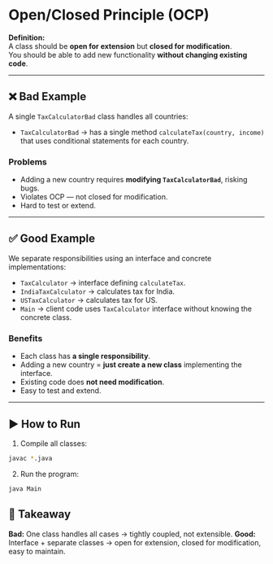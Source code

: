 # Open/Closed Principle (OCP)

**Definition:**  
A class should be **open for extension** but **closed for modification**.  
You should be able to add new functionality **without changing existing code**.

---

## ❌ Bad Example

A single `TaxCalculatorBad` class handles all countries:

* `TaxCalculatorBad` → has a single method `calculateTax(country, income)` that uses conditional statements for each country.

### Problems

* Adding a new country requires **modifying `TaxCalculatorBad`**, risking bugs.
* Violates OCP — not closed for modification.
* Hard to test or extend.

---

## ✅ Good Example

We separate responsibilities using an interface and concrete implementations:

* `TaxCalculator` → interface defining `calculateTax`.
* `IndiaTaxCalculator` → calculates tax for India.
* `USTaxCalculator` → calculates tax for US.
* `Main` → client code uses `TaxCalculator` interface without knowing the concrete class.

### Benefits

* Each class has **a single responsibility**.
* Adding a new country = **just create a new class** implementing the interface.
* Existing code does **not need modification**.
* Easy to test and extend.

---

## ▶️ How to Run

1. Compile all classes:

```bash
javac *.java
```

2. Run the program:

```bash
java Main
```

## 🔑 Takeaway

**Bad:** One class handles all cases → tightly coupled, not extensible.
**Good:** Interface + separate classes → open for extension, closed for modification, easy to maintain.